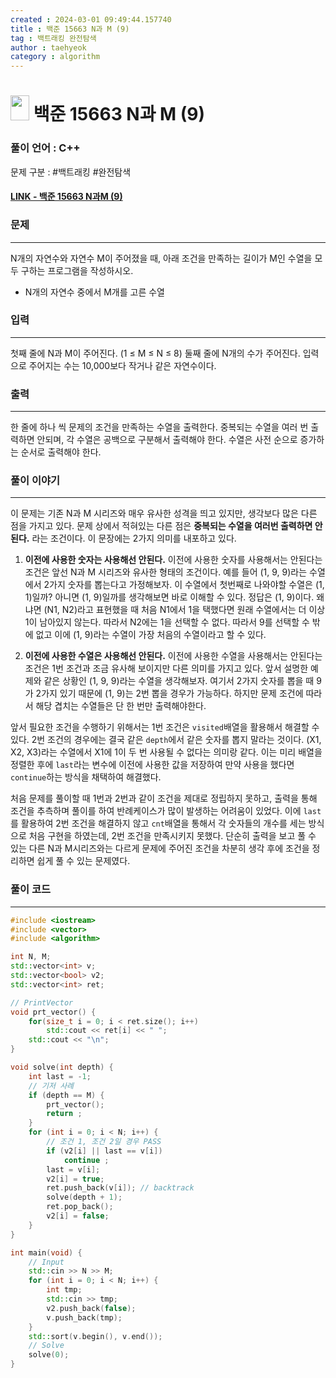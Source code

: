 ```yaml
---
created : 2024-03-01 09:49:44.157740
title : 백준 15663 N과 M (9)
tag : 백트래킹 완전탐색 
author : taehyeok
category : algorithm
---
```

# <img src="https://d2gd6pc034wcta.cloudfront.net/tier/9.svg" width="30" height="40"> 백준 15663 N과 M (9)

### 풀이 언어 : C++

문제 구분 : #백트래킹 #완전탐색 
#### [LINK - 백준 15663 N과M (9)](https://www.acmicpc.net/problem/15663)

### 문제

<hr>


N개의 자연수와 자연수 M이 주어졌을 때, 아래 조건을 만족하는 길이가 M인 수열을 모두 구하는 프로그램을 작성하시오.
- N개의 자연수 중에서 M개를 고른 수열
### 입력

<hr>


첫째 줄에 N과 M이 주어진다. (1 ≤ M ≤ N ≤ 8)
둘째 줄에 N개의 수가 주어진다. 입력으로 주어지는 수는 10,000보다 작거나 같은 자연수이다.
### 출력

<hr>


한 줄에 하나 씩 문제의 조건을 만족하는 수열을 출력한다. 중복되는 수열을 여러 번 출력하면 안되며, 각 수열은 공백으로 구분해서 출력해야 한다. 수열은 사전 순으로 증가하는 순서로 출력해야 한다.
### 풀이 이야기

<hr>


이 문제는 기존 N과 M 시리즈와 매우 유사한 성격을 띄고 있지만, 생각보다 많은 다른 점을 가지고 있다. 문제 상에서 적혀있는 다른 점은 **중복되는 수열을 여러번 출력하면 안된다.** 라는 조건이다. 이 문장에는 2가지 의미를 내포하고 있다.

1. **이전에 사용한 숫자는 사용해선 안된다.**
 이전에 사용한 숫자를 사용해서는 안된다는 조건은 앞선 N과 M 시리즈와 유사한 형태의 조건이다. 예를 들어 (1, 9, 9)라는 수열에서 2가지 숫자를 뽑는다고 가정해보자. 이 수열에서 첫번째로 나와야할 수열은 (1, 1)일까? 아니면 (1, 9)일까를 생각해보면 바로 이해할 수 있다. 정답은 (1, 9)이다. 왜냐면 (N1, N2)라고 표현했을 때 처음 N1에서 1을 택했다면 원래 수열에서는 더 이상 1이 남아있지 않는다. 따라서 N2에는 1을 선택할 수 없다. 따라서 9를 선택할 수 밖에 없고 이에 (1, 9)라는 수열이 가장 처음의 수열이라고 할 수 있다.

2. **이전에 사용한 수열은 사용해선 안된다.**
이전에 사용한 수열을 사용해서는 안된다는 조건은 1번 조건과 조금 유사해 보이지만 다른 의미를 가지고 있다. 앞서 설명한 예제와 같은 상황인 (1, 9, 9)라는 수열을 생각해보자. 여기서 2가지 숫자를 뽑을 때 9가 2가지 있기 때문에 (1, 9)는 2번 뽑을 경우가 가능하다. 하지만 문제 조건에 따라서 해당 겹치는 수열들은 단 한 번만 출력해야한다.

앞서 필요한 조건을 수행하기 위해서는 1번 조건은 `visited`배열을 활용해서 해결할 수 있다. 2번 조건의 경우에는 결국 같은 `depth`에서 같은 숫자를 뽑지 말라는 것이다. (X1, X2, X3)라는 수열에서 X1에 1이 두 번 사용될 수 없다는 의미랑 같다. 이는 미리 배열을 정렬한 후에 `last`라는 변수에 이전에 사용한 값을 저장하여 만약 사용을 했다면 `continue`하는 방식을 채택하여 해결했다.

처음 문제를 풀이할 때 1번과 2번과 같이 조건을 제대로 정립하지 못하고, 출력을 통해 조건을 추측하며 풀이를 하여 반례케이스가 많이 발생하는 어려움이 있었다. 이에 `last`를 활용하여 2번 조건을 해결하지 않고 `cnt`배열을 통해서 각 숫자들의 개수를 세는 방식으로 처음 구현을 하였는데, 2번 조건을 만족시키지 못했다. 단순히 출력을 보고 풀 수 있는 다른 N과 M시리즈와는 다르게 문제에 주어진 조건을 차분히 생각 후에 조건을 정리하면 쉽게 풀 수 있는 문제였다.

### 풀이 코드

<hr>


``` c++
#include <iostream>
#include <vector>
#include <algorithm>

int N, M;
std::vector<int> v;
std::vector<bool> v2;
std::vector<int> ret;

// PrintVector
void prt_vector() {
	for(size_t i = 0; i < ret.size(); i++)
		std::cout << ret[i] << " ";
	std::cout << "\n";
}

void solve(int depth) {
	int last = -1;
	// 기저 사례
	if (depth == M) {
		prt_vector();
		return ;
	}
	for (int i = 0; i < N; i++) {
		// 조건 1, 조건 2일 경우 PASS
		if (v2[i] || last == v[i])
			continue ;
		last = v[i];
		v2[i] = true;
		ret.push_back(v[i]); // backtrack
		solve(depth + 1);
		ret.pop_back();
		v2[i] = false;
	}
}

int main(void) {
	// Input
	std::cin >> N >> M;
	for (int i = 0; i < N; i++) {
		int tmp;
		std::cin >> tmp;
		v2.push_back(false);
		v.push_back(tmp);
	}
	std::sort(v.begin(), v.end());
	// Solve
	solve(0);
}
```


